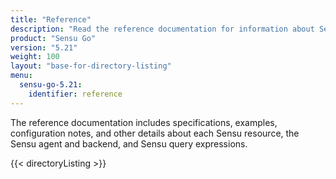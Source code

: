 ```yaml
---
title: "Reference"
description: "Read the reference documentation for information about Sensu resources, specifications, and example configurations."
product: "Sensu Go"
version: "5.21"
weight: 100
layout: "base-for-directory-listing"
menu:
  sensu-go-5.21:
    identifier: reference
---
```


The reference documentation includes specifications, examples, configuration notes, and other details about each Sensu resource, the Sensu agent and backend, and Sensu query expressions.

{{< directoryListing >}}
